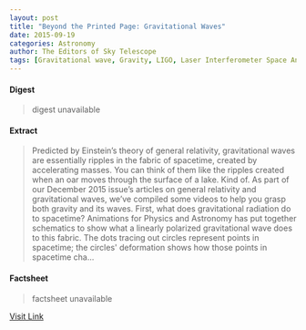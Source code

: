 ```yaml
---
layout: post
title: "Beyond the Printed Page: Gravitational Waves"
date: 2015-09-19
categories: Astronomy
author: The Editors of Sky Telescope
tags: [Gravitational wave, Gravity, LIGO, Laser Interferometer Space Antenna, Force, Astronomy, Physics, Gravitation, Outer space, Spacetime, Physical cosmology, Natural philosophy, Mechanics, General relativity, Applied and interdisciplinary physics, Celestial mechanics, Statics, Science, Physical quantities, Astrophysics, Theory of relativity, Physical sciences]
---
```



#### Digest
>digest unavailable

#### Extract
>Predicted by Einstein’s theory of general relativity, gravitational waves are essentially ripples in the fabric of spacetime, created by accelerating masses. You can think of them like the ripples created when an oar moves through the surface of a lake. Kind of. As part of our December 2015 issue’s articles on general relativity and gravitational waves, we’ve compiled some videos to help you grasp both gravity and its waves. First, what does gravitational radiation do to spacetime? Animations for Physics and Astronomy has put together schematics to show what a linearly polarized gravitational wave does to this fabric. The dots tracing out circles represent points in spacetime; the circles' deformation shows how those points in spacetime cha...

#### Factsheet
>factsheet unavailable

[Visit Link](http://www.skyandtelescope.com/sky-and-telescope-magazine/beyond-the-printed-page/beyond-the-printed-page-gravitational-waves/)


